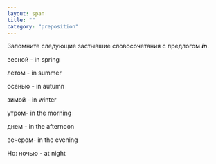 ```yaml
---
layout: span
title: ""
category: "preposition"
---
```

<section class='rules'><span><p>Запомните следующие застывшие словосочетания с предлогом <b><i>in</i></b>.</p>
<p>весной - in spring</p>
<p> летом - in summer </p>
<p>осенью - in autumn </p>
<p>зимой - in winter</p>
<p>утром- in the morning </p>
<p>днем - in the afternoon </p>
<p>вечером- in the evening </p>
<p>Но: ночью - at night</p></span></section>